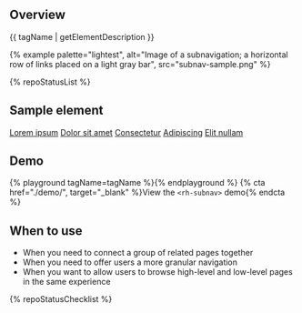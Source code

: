 ## Overview

{{ tagName | getElementDescription }}

{% example palette="lightest",
           alt="Image of a subnavigation; a horizontal row of links placed on a light gray bar",
           src="subnav-sample.png" %}

{% repoStatusList %}

## Sample element

<rh-subnav>
  <a href="#" active>Lorem ipsum</a>
  <a href="#">Dolor sit amet</a>
  <a href="#">Consectetur</a>
  <a href="#">Adipiscing</a>
  <a href="#">Elit nullam</a>
</rh-subnav>

## Demo

{% playground tagName=tagName %}{% endplayground %}
{% cta href="./demo/", target="_blank" %}View the `<rh-subnav>` demo{% endcta %}

## When to use

- When you need to connect a group of related pages together
- When you need to offer users a more granular navigation
- When you want to allow users to browse high-level and low-level pages in the 
  same experience

{% repoStatusChecklist %}
